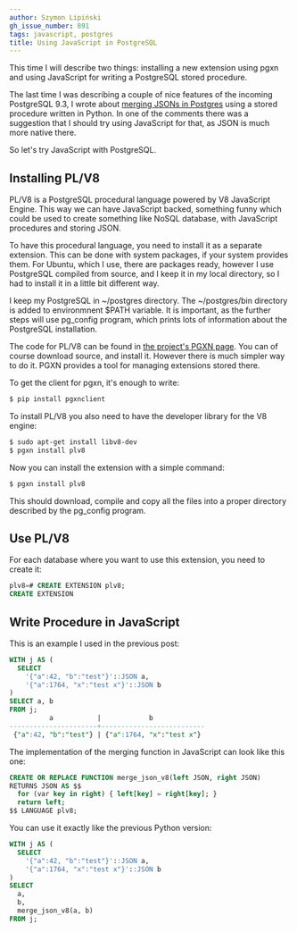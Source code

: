 ```yaml
---
author: Szymon Lipiński
gh_issue_number: 891
tags: javascript, postgres
title: Using JavaScript in PostgreSQL
---
```


This time I will describe two things: installing a new extension using pgxn and using JavaScript for writing a PostgreSQL stored procedure.

The last time I was describing a couple of nice features of the incoming PostgreSQL 9.3, I wrote about [merging JSONs in Postgres](/blog/2013/07/29/merging-jsons-in-postgresql) using a stored procedure written in Python. In one of the comments there was a suggestion that I should try using JavaScript for that, as JSON is much more native there.

So let's try JavaScript with PostgreSQL.

## Installing PL/V8

PL/V8 is a PostgreSQL procedural language powered by V8 JavaScript Engine. This way we can have JavaScript backed, something funny which could be used to create something like NoSQL database, with JavaScript procedures and storing JSON.

To have this procedural language, you need to install it as a separate extension. This can be done with system packages, if your system provides them. For Ubuntu, which I use, there are packages ready, however I use PostgreSQL compiled from source, and I keep it in my local directory, so I had to install it in a little bit different way.

I keep my PostgreSQL in ~/postgres directory. The ~/postgres/bin directory is added to environmnent $PATH variable. It is important, as the further steps will use pg_config program, which prints lots of information about the PostgreSQL installation.

The code for PL/V8 can be found in [the project's PGXN page](http://pgxn.org/dist/plv8/). You can of course download source, and install it. However there is much simpler way to do it. PGXN provides a tool for managing extensions stored there.

To get the client for pgxn, it's enough to write:

```bash
$ pip install pgxnclient
```

To install PL/V8 you also need to have the developer library for the V8 engine:

```bash
$ sudo apt-get install libv8-dev
$ pgxn install plv8
```

Now you can install the extension with a simple command:

```bash
$ pgxn install plv8
```

This should download, compile and copy all the files into a proper directory described by the pg_config program.

## Use PL/V8

For each database where you want to use this extension, you need to create it:

```sql
plv8=# CREATE EXTENSION plv8;
CREATE EXTENSION
```

## Write Procedure in JavaScript

This is an example I used in the previous post:

```sql
WITH j AS (
  SELECT
    '{"a":42, "b":"test"}'::JSON a,
    '{"a":1764, "x":"test x"}'::JSON b
)
SELECT a, b
FROM j;
          a           |            b
----------------------+--------------------------
 {"a":42, "b":"test"} | {"a":1764, "x":"test x"}
```

The implementation of the merging function in JavaScript can look like this one:

```sql
CREATE OR REPLACE FUNCTION merge_json_v8(left JSON, right JSON)
RETURNS JSON AS $$
  for (var key in right) { left[key] = right[key]; }
  return left;
$$ LANGUAGE plv8;
```

You can use it exactly like the previous Python version:

```sql
WITH j AS (
  SELECT
    '{"a":42, "b":"test"}'::JSON a,
    '{"a":1764, "x":"test x"}'::JSON b
)
SELECT
  a,
  b,
  merge_json_v8(a, b)
FROM j;
```
